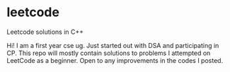 # leetcode
Leetcode solutions in C++

Hi! I am a first year cse ug. Just started out with DSA and participating in CP. This repo will mostly contain solutions to problems I attempted on LeetCode as a beginner. Open to any improvements in the codes I posted. 
